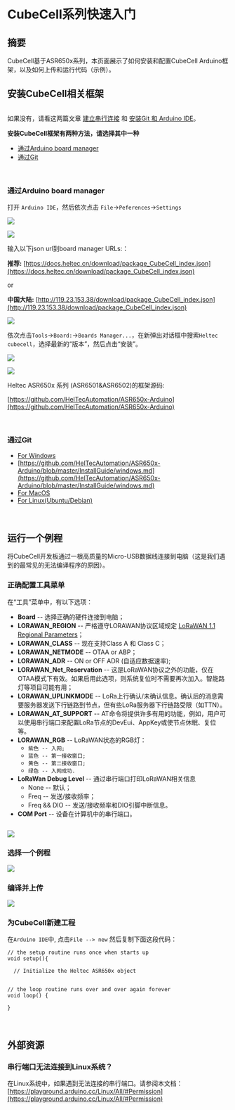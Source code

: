 

# CubeCell系列快速入门

## 摘要

CubeCell基于ASR650x系列，本页面展示了如何安装和配置CubeCell Arduino框架，以及如何上传和运行代码（示例）。

## 安装CubeCell相关框架

``` Tip:: 请确认USB驱动程序、Git和Arduino IDE是否已正确安装。

```

如果没有，请看这两篇文章 [建立串行连接](https://heltec-automation-docs.readthedocs.io/en/user_manual/establish_serial_connection) 和 [安装Git 和 Arduino IDE](https://heltec-automation-docs.readthedocs.io/en/user_manual/how_to_install_git_and_arduino)。

**安装CubeCell框架有两种方法，请选择其中一种**

- [通过Arduino board manager](#通过arduino-board-manager)
- [通过Git](#通过git)

&nbsp;

### 	通过Arduino board manager

打开 `Arduino IDE`，然后依次点击 `File`->`Peferences`->`Settings`

![](img/quick_start/01.png)

![](img/quick_start/02.png)

输入以下json url到board manager URLs:：

**推荐:** [https://docs.heltec.cn/download/package_CubeCell_index.json](https://docs.heltec.cn/download/package_CubeCell_index.json)

or

**中国大陆:** [http://119.23.153.38/download/package_CubeCell_index.json](http://119.23.153.38/download/package_CubeCell_index.json)

![](img/quick_start/03.png)

依次点击`Tools`->`Board:`->`Boards Manager...`，在新弹出对话框中搜索`Heltec cubecell`，选择最新的“版本”，然后点击“安装”。

![](img/quick_start/04.png)

![](img/quick_start/05.png)

Heltec ASR650x 系列 (ASR6501&ASR6502)的框架源码:

[https://github.com/HelTecAutomation/ASR650x-Arduino](https://github.com/HelTecAutomation/ASR650x-Arduino)

&nbsp;

### 通过Git

- [For Windows](https://github.com/HelTecAutomation/ASR650x-Arduino/blob/master/InstallGuide/windows.md)
- [https://github.com/HelTecAutomation/ASR650x-Arduino/blob/master/InstallGuide/windows.md](https://github.com/HelTecAutomation/ASR650x-Arduino/blob/master/InstallGuide/windows.md)
- [For MacOS](https://github.com/HelTecAutomation/ASR650x-Arduino/blob/master/InstallGuide/mac.md)
- [For Linux(Ubuntu/Debian)](https://github.com/HelTecAutomation/ASR650x-Arduino/blob/master/InstallGuide/debian_ubuntu.md)

&nbsp;

## 运行一个例程	

将CubeCell开发板通过一根高质量的Micro-USB数据线连接到电脑（这是我们遇到的最常见的无法编译程序的原因）。

### 正确配置工具菜单

在“工具”菜单中，有以下选项：

- **Board** -- 选择正确的硬件连接到电脑；
- **LORAWAN_REGION** -- 严格遵守LORAWAN协议区域规定 [LoRaWAN 1.1 Regional Parameters](https://lora-alliance.org/sites/default/files/2018-04/lorawantm_regional_parameters_v1.1rb_-_final.pdf)；
- **LORAWAN_CLASS** -- 现在支持Class A 和 Class C；
- **LORAWAN_NETMODE** -- OTAA or ABP；
- **LORAWAN_ADR** -- ON or OFF     ADR (自适应数据速率);
- **LORAWAN_Net_Reservation** -- 这是LoRaWAN协议之外的功能，仅在OTAA模式下有效。如果启用此选项，则系统复位时不需要再次加入。智能路灯等项目可能有用；
- **LORAWAN_UPLINKMODE** -- LoRa上行确认/未确认信息。确认后的消息需要服务器发送下行链路到节点，但有些LoRa服务器下行链路受限（如TTN）。
- **LORAWAN_AT_SUPPORT** -- AT命令将提供许多有用的功能，例如，用户可以使用串行端口来配置LoRa节点的DevEui、AppKey或使节点休眠、复位等。
- **LORAWAN_RGB** -- LoRaWAN状态的RGB灯：
  - `紫色 -- 入网;`
  - `蓝色 -- 第一接收窗口;`
  - `黄色 -- 第二接收窗口;`
  - `绿色 -- 入网成功.`
- **LoRaWan Debug Level** -- 通过串行端口打印LoRaWAN相关信息
  - None -- 默认；
  - Freq -- 发送/接收频率；
  - Freq && DIO -- 发送/接收频率和DIO引脚中断信息。
- **COM Port** -- 设备在计算机中的串行端口。


``` Note:: LORAWAN_Net_Reservation:例如，城市发生大规模停电，恢复供电后，数千台设备同时接入网络，可能导致LoRa网关或服务器故障。启用此功能将避免这种情况。启用LORAWAN_Net_Reservation必须禁用LoRa服务器中的帧计数器（fCnt）。

```

![](img/quick_start/06.png)

### 选择一个例程

![](img/quick_start/07.png)

### 编译并上传

![](img/quick_start/08.png)



### 为CubeCell新建工程

在`Arduino IDE`中, 点击`File --> new` 然后复制下面这段代码：

```arduino
// the setup routine runs once when starts up
void setup(){

  // Initialize the Heltec ASR650x object


// the loop routine runs over and over again forever
void loop() {

}
```

&nbsp;

## 外部资源

### 串行端口无法连接到Linux系统？

在Linux系统中，如果遇到无法连接的串行端口。请参阅本文档：[https://playground.arduino.cc/Linux/All/#Permission](https://playground.arduino.cc/Linux/All/#Permission)

